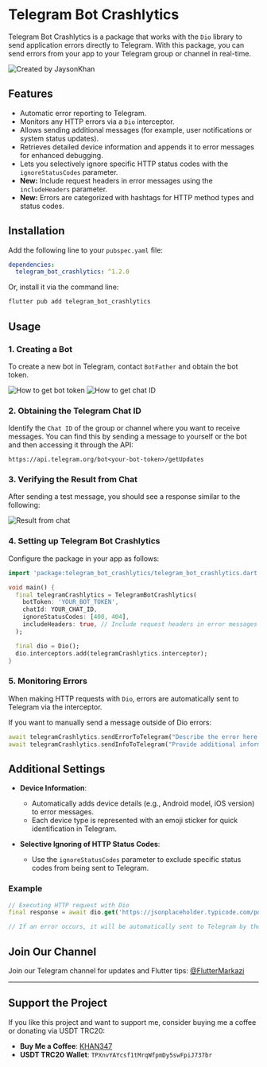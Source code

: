 
# Telegram Bot Crashlytics

Telegram Bot Crashlytics is a package that works with the `Dio` library to send application errors directly to Telegram. With this package, you can send errors from your app to your Telegram group or channel in real-time.

![Created by JaysonKhan](https://media.giphy.com/media/v1.Y2lkPTc5MGI3NjExemxodXByN284b3dsdnA0bWc4c3kyYW96NTc4eGVqMHV0a2s0M250NCZlcD12MV9pbnRlcm5hbF9naWZfYnlfaWQmY3Q9Zw/Zll2OF7cp3HkAhxkJM/giphy.gif)

## Features
- Automatic error reporting to Telegram.
- Monitors any HTTP errors via a `Dio` interceptor.
- Allows sending additional messages (for example, user notifications or system status updates).
- Retrieves detailed device information and appends it to error messages for enhanced debugging.
- Lets you selectively ignore specific HTTP status codes with the `ignoreStatusCodes` parameter.
- **New:** Include request headers in error messages using the `includeHeaders` parameter.
- **New:** Errors are categorized with hashtags for HTTP method types and status codes.

## Installation

Add the following line to your `pubspec.yaml` file:

```yaml
dependencies:
  telegram_bot_crashlytics: ^1.2.0
```

Or, install it via the command line:

```bash
flutter pub add telegram_bot_crashlytics
```

## Usage

### 1. Creating a Bot

To create a new bot in Telegram, contact `BotFather` and obtain the bot token.

![How to get bot token](https://github.com/JaysonKhan/telegram_bot_crashlytics/blob/master/images/how_to_get_bot_token.png?raw=true)
![How to get chat ID](https://github.com/JaysonKhan/telegram_bot_crashlytics/blob/master/images/how_to_get_chat_id.png?raw=true)

### 2. Obtaining the Telegram Chat ID

Identify the `Chat ID` of the group or channel where you want to receive messages. You can find this by sending a message to yourself or the bot and then accessing it through the API:

```
https://api.telegram.org/bot<your-bot-token>/getUpdates
```

### 3. Verifying the Result from Chat

After sending a test message, you should see a response similar to the following:

![Result from chat](https://github.com/JaysonKhan/telegram_bot_crashlytics/blob/master/images/result_from_chat.png?raw=true)

### 4. Setting up Telegram Bot Crashlytics

Configure the package in your app as follows:

```dart
import 'package:telegram_bot_crashlytics/telegram_bot_crashlytics.dart';

void main() {
  final telegramCrashlytics = TelegramBotCrashlytics(
    botToken: 'YOUR_BOT_TOKEN',
    chatId: YOUR_CHAT_ID,
    ignoreStatusCodes: [400, 404],
    includeHeaders: true, // Include request headers in error messages
  );

  final dio = Dio();
  dio.interceptors.add(telegramCrashlytics.interceptor);
}
```

### 5. Monitoring Errors

When making HTTP requests with `Dio`, errors are automatically sent to Telegram via the interceptor.

If you want to manually send a message outside of Dio errors:

```dart
await telegramCrashlytics.sendErrorToTelegram("Describe the error here.");
await telegramCrashlytics.sendInfoToTelegram("Provide additional information here.");
```

## Additional Settings

- **Device Information**:
  - Automatically adds device details (e.g., Android model, iOS version) to error messages.
  - Each device type is represented with an emoji sticker for quick identification in Telegram.

- **Selective Ignoring of HTTP Status Codes**:
  - Use the `ignoreStatusCodes` parameter to exclude specific status codes from being sent to Telegram.

### Example

```dart
// Executing HTTP request with Dio
final response = await dio.get('https://jsonplaceholder.typicode.com/posts');

// If an error occurs, it will be automatically sent to Telegram by the interceptor.
```

## Join Our Channel

Join our Telegram channel for updates and Flutter tips: [@FlutterMarkazi](https://t.me/FlutterMarkazi)

---

## Support the Project

If you like this project and want to support me, consider buying me a coffee or donating via USDT TRC20:

- **Buy Me a Coffee**: [KHAN347](https://www.buymeacoffee.com/khan347)
- **USDT TRC20 Wallet**: `TPXnvYAYcsf1tMrqWfpmDy5swFpiJ737br`
